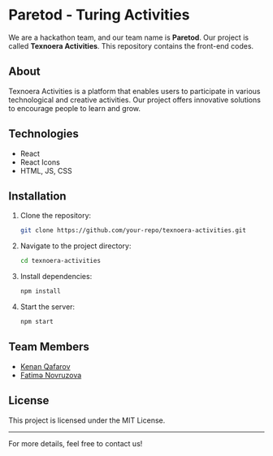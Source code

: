 ﻿# Paretod - Turing Activities

We are a hackathon team, and our team name is **Paretod**. Our project is called **Texnoera Activities**.
This repository contains the front-end codes.

## About

Texnoera Activities is a platform that enables users to participate in various technological and creative activities. Our project offers innovative solutions to encourage people to learn and grow.

## Technologies

- React
- React Icons
- HTML, JS, CSS

## Installation

1. Clone the repository:
   ```sh
   git clone https://github.com/your-repo/texnoera-activities.git
   ```
2. Navigate to the project directory:
   ```sh
   cd texnoera-activities
   ```
3. Install dependencies:
   ```sh
   npm install
   ```
4. Start the server:
   ```sh
   npm start
   ```

## Team Members

- [Kenan Qafarov](https://github.com/kenanqafarov)
- [Fatimə Novruzova](https://github.com/fatimanvrzz)


## License

This project is licensed under the MIT License.

---

For more details, feel free to contact us!

